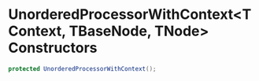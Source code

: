 # UnorderedProcessorWithContext&lt;TContext, TBaseNode, TNode&gt; Constructors

```c#
protected UnorderedProcessorWithContext();
```


